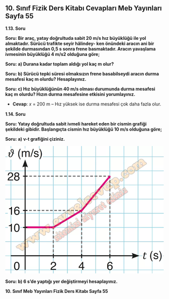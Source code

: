 ## 10. Sınıf Fizik Ders Kitabı Cevapları Meb Yayınları Sayfa 55

**1.13. Soru**

**Soru: Bir araç, yatay doğrultuda sabit 20 m/s hız büyüklüğü ile yol almaktadır. Sürücü trafikte seyir hâlindey- ken önündeki aracın ani bir şekilde durmasından 0,5 s sonra frene basmaktadır. Aracın yavaşlama ivmesinin büyüklüğü 4 m/s2 olduğuna göre;**

**Soru: a) Durana kadar toplam aldığı yol kaç m olur?**

**Soru: b) Sürücü tepki süresi olmaksızın frene basabilseydi aracın durma mesafesi kaç m olurdu? Hesaplayınız.**

**Soru: c) Hız büyüklüğünün 40 m/s olması durumunda durma mesafesi kaç m olurdu? Hızın durma mesafesine etkisini yorumlayınız.**

* **Cevap**: 𝑥 = 200 m – Hız yüksek ise durma mesafesi çok daha fazla olur.

**1.14. Soru**

**Soru: Yatay doğrultuda sabit ivmeli hareket eden bir cismin grafiği şekildeki gibidir. Başlangıçta cismin hız büyüklüğü 10 m/s olduğuna göre;**

**Soru: a) ν-t grafiğini çiziniz.**

![](./image1.webp)

**Soru: b) 6 s’de yaptığı yer değiştirmeyi hesaplayınız.**

**10. Sınıf Meb Yayınları Fizik Ders Kitabı Sayfa 55**